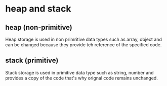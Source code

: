 # heap and stack 

## heap (non-primitive)

Heap storage is used in non primritive data types such as array, object and can be changed because they provide teh reference of the specified code. 

## stack (primitive)

Stack storage is used in primitive data type such as string, number and provides a copy of the code that's why orignal code remains unchanged.